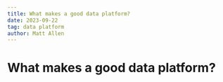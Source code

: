 ```yaml
---
title: What makes a good data platform?
date: 2023-09-22
tag: data platform
author: Matt Allen
---
```


# What makes a good data platform?

